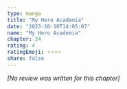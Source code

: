 ```yaml
---
type: manga
title: "My Hero Academia"
date: "2023-10-10T14:05:07"
name: "My Hero Academia"
chapter: 24
rating: 4
ratingEmoji: ⭐️⭐️⭐️⭐️
share: false
---
```


*[No review was written for this chapter]*
